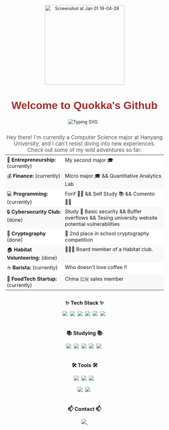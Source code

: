 <div align="center" style="margin: 30px 0;">
  <img width="253" alt="Screenshot at Jan 01 19-04-28" src="https://github.com/user-attachments/assets/8946664c-9926-43e7-b9af-1bc385e4be27" />

  <h1 style="
      font-family: 'Arial', sans-serif;
      font-size: 2.4em;
      font-weight: bold;
      color: #A52A2A; /* SaddleBrown */
      margin-bottom: 10px;">
    Welcome to Quokka's Github
  </h1>

<div style="
  display: flex;
  align-items: center;
  justify-content: center; 
  margin-bottom: 15px;
">

  <img 
    src="https://readme-typing-svg.demolab.com?font=Fira+Code&size=22&duration=2000&pause=300&color=A52A2A&center=true&vCenter=true&width=435&lines=Hello+There!;I'm+a+CS+Major+at+Hanyang;Nice+to+Meet+You!"
    alt="Typing SVG"
    style="margin-right: 10px;"
  />


</div>

  <p style="
    font-size: 1.2em;
    color: #555;
    margin-bottom: 5px;">
    Hey there! I'm currently a Computer Science major at Hanyang University, 
    and I can't resist diving into new experiences. Check out some of my wild adventures so far:
  </p>

<table style="margin: 0 auto; text-align: left;">
  <tr style="background-color: #ffffff;">
    <td style="vertical-align: top; padding: 5px;">
      🚀 <strong>Entrepreneurship:</strong> (currently)
    </td>
    <td style="vertical-align: top; padding: 5px;">
      My second major 🎓
    </td>
  </tr>

  <tr style="background-color: #f9f9f9;">
    <td style="vertical-align: top; padding: 5px;">
      💰 <strong>Finance:</strong> (currently)
    </td>
    <td style="vertical-align: top; padding: 5px;">
      Micro major 🎓 && Quantitative Analytics Lab
    </td>
  </tr>

  <tr style="background-color: #ffffff;">
    <td style="vertical-align: top; padding: 5px;">
      💻 <strong>Programming:</strong> (currently)
    </td>
    <td style="vertical-align: top; padding: 5px;">
      Forif 🧑‍💻 && Self Study 📚 && Comento 🧑‍💻
    </td>
  </tr>

  <tr style="background-color: #f9f9f9;">
    <td style="vertical-align: top; padding: 5px;">
      🔒 <strong>Cybersecurity Club:</strong> (done)
    </td>
    <td style="vertical-align: top; padding: 5px;">
      Study 🧐  Basic security && Buffer overflows && Tesing university website potential vulnerabilities
    </td>
  </tr>

  <tr style="background-color: #ffffff;">
    <td style="vertical-align: top; padding: 5px;">
      🔐 <strong>Cryptography</strong> (done)
    </td>
    <td style="vertical-align: top; padding: 5px;">
      🥈 2nd place in school cryptography competition
    </td>
  </tr>

  <tr style="background-color: #f9f9f9;">
    <td style="vertical-align: top; padding: 5px;">
      🏠 <strong>Habitat Volunteering:</strong> (done)
    </td>
    <td style="vertical-align: top; padding: 5px;">
      👨🏻‍💼 Board member of a Habitat club.
    </td>
  </tr>

  <tr style="background-color: #ffffff;">
    <td style="vertical-align: top; padding: 5px;">
      ☕ <strong>Barista:</strong> (currently)
    </td>
    <td style="vertical-align: top; padding: 5px;">
      Who doesn't love  coffee ‼
    </td>
  </tr>

  <tr style="background-color: #f9f9f9;">
    <td style="vertical-align: top; padding: 5px;">
      🧋 <strong>FoodTech Startup:</strong> (currently)
    </td>
    <td style="vertical-align: top; padding: 5px;">
      China 🇨🇳 sales member
    </td>
  </tr>
</table>
</div>

<h3 align="center">✨ Tech Stack ✨</h3>
<div align="center">
  <img src="https://img.shields.io/badge/python-3670A0?style=for-the-badge&logo=python&logoColor=ffdd54" />&nbsp
  <img src="https://img.shields.io/badge/pandas-150458.svg?style=for-the-badge&logo=pandas&logoColor=white" />&nbsp
  <img src="https://img.shields.io/badge/numpy-4d77cf.svg?style=for-the-badge&logo=numpy&logoColor=white" />&nbsp
  <img src="https://img.shields.io/badge/Matplotlib-11557c.svg?style=for-the-badge&logo=Matplotlib&logoColor=white" />&nbsp
  <img src="https://img.shields.io/badge/C-00599C.svg?style=for-the-badge&logo=c&logoColor=white" />&nbsp
  <img src="https://img.shields.io/badge/C++-00599C.svg?style=for-the-badge&logo=c%2B%2B&logoColor=white" />&nbsp
</div>

<br>

<h3 align="center">📚 Studying 📚</h3>
<div align="center">
  <img src="https://img.shields.io/badge/react-20232a.svg?style=for-the-badge&logo=react&logoColor=61DAFB" />&nbsp
  <img src="https://img.shields.io/badge/javascript-F7DF1E.svg?style=for-the-badge&logo=javascript&logoColor=20232a" />&nbsp
  <img src="https://img.shields.io/badge/html5-E34F26.svg?style=for-the-badge&logo=html5&logoColor=white" />&nbsp
  <img src="https://img.shields.io/badge/tailwindcss-1daabb.svg?style=for-the-badge&logo=tailwind-css&logoColor=white" />&nbsp
  <img src="https://img.shields.io/badge/css3-1572B6.svg?style=for-the-badge&logo=css3&logoColor=white" />&nbsp
</div>

<br>

<h3 align="center">🛠 Tools 🛠</h3>
<div align="center">
  <img src="https://img.shields.io/badge/git-F05033.svg?style=for-the-badge&logo=git&logoColor=white" />&nbsp
  <img src="https://img.shields.io/badge/github-181717.svg?style=for-the-badge&logo=github&logoColor=white" />&nbsp
  <img src="https://img.shields.io/badge/Notion-F3F3F3.svg?style=for-the-badge&logo=notion&logoColor=black" />&nbsp
</div>

<br>

<div align="center">
  <img src="https://img.shields.io/badge/VSCode-2C2C32.svg?style=for-the-badge&logo=visual-studio-code&logoColor=22ABF3" />&nbsp
  <img src="https://img.shields.io/badge/jupyter-2C2C32.svg?style=for-the-badge&logo=jupyter&logoColor=F37726" />&nbsp
  <!-- <img src="https://img.shields.io/badge/Colab-2C2C32.svg?style=for-the-badge&logo=googlecolab&logoColor=F9AB00" />&nbsp -->
</div>

<br>

<h3 align="center">📫 Contact 📫</h3>
<div align="center">
  <a href="mailto:limdongxian1207@gmail.com@gmail.com">
    <img
      src="https://img.shields.io/badge/LIMDONGXIAN1207DOTGMAIL-D14836?style=for-the-badge&logo=gmail&logoColor=white"
    />&nbsp
  </a>
</div>
